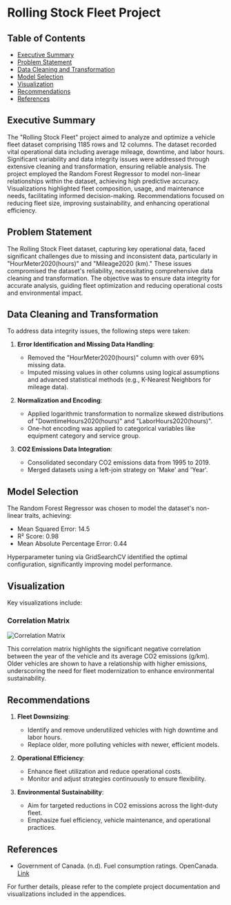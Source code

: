 # Rolling Stock Fleet Project

## Table of Contents
- [Executive Summary](#executive-summary)
- [Problem Statement](#problem-statement)
- [Data Cleaning and Transformation](#data-cleaning-and-transformation)
- [Model Selection](#model-selection)
- [Visualization](#visualization)
- [Recommendations](#recommendations)
- [References](#references)

## Executive Summary
The "Rolling Stock Fleet" project aimed to analyze and optimize a vehicle fleet dataset comprising 1185 rows and 12 columns. The dataset recorded vital operational data including average mileage, downtime, and labor hours. Significant variability and data integrity issues were addressed through extensive cleaning and transformation, ensuring reliable analysis. The project employed the Random Forest Regressor to model non-linear relationships within the dataset, achieving high predictive accuracy. Visualizations highlighted fleet composition, usage, and maintenance needs, facilitating informed decision-making. Recommendations focused on reducing fleet size, improving sustainability, and enhancing operational efficiency.

## Problem Statement
The Rolling Stock Fleet dataset, capturing key operational data, faced significant challenges due to missing and inconsistent data, particularly in "HourMeter2020(hours)" and "Mileage2020 (km)." These issues compromised the dataset's reliability, necessitating comprehensive data cleaning and transformation. The objective was to ensure data integrity for accurate analysis, guiding fleet optimization and reducing operational costs and environmental impact.

## Data Cleaning and Transformation
To address data integrity issues, the following steps were taken:

1. **Error Identification and Missing Data Handling**:
   - Removed the "HourMeter2020(hours)" column with over 69% missing data.
   - Imputed missing values in other columns using logical assumptions and advanced statistical methods (e.g., K-Nearest Neighbors for mileage data).
   
2. **Normalization and Encoding**:
   - Applied logarithmic transformation to normalize skewed distributions of "DowntimeHours2020(hours)" and "LaborHours2020(hours)".
   - One-hot encoding was applied to categorical variables like equipment category and service group.
   
3. **CO2 Emissions Data Integration**:
   - Consolidated secondary CO2 emissions data from 1995 to 2019.
   - Merged datasets using a left-join strategy on 'Make' and 'Year'.

## Model Selection
The Random Forest Regressor was chosen to model the dataset's non-linear traits, achieving:

- Mean Squared Error: 14.5
- R² Score: 0.98
- Mean Absolute Percentage Error: 0.44

Hyperparameter tuning via GridSearchCV identified the optimal configuration, significantly improving model performance.

## Visualization
Key visualizations include:

### Correlation Matrix
![Correlation Matrix](./path/to/key-visual.png)

This correlation matrix highlights the significant negative correlation between the year of the vehicle and its average CO2 emissions (g/km). Older vehicles are shown to have a relationship with higher emissions, underscoring the need for fleet modernization to enhance environmental sustainability.

## Recommendations
1. **Fleet Downsizing**:
   - Identify and remove underutilized vehicles with high downtime and labor hours.
   - Replace older, more polluting vehicles with newer, efficient models.

2. **Operational Efficiency**:
   - Enhance fleet utilization and reduce operational costs.
   - Monitor and adjust strategies continuously to ensure flexibility.

3. **Environmental Sustainability**:
   - Aim for targeted reductions in CO2 emissions across the light-duty fleet.
   - Emphasize fuel efficiency, vehicle maintenance, and operational practices.

## References
- Government of Canada. (n.d). Fuel consumption ratings. OpenCanada. [Link](https://open.canada.ca/data/en/dataset/98f1a129-f628-4ce4-b24d-6f16bf24dd64/resource/2309538b-53d1-4635-a88e-e237bfcef7a2)


For further details, please refer to the complete project documentation and visualizations included in the appendices.
